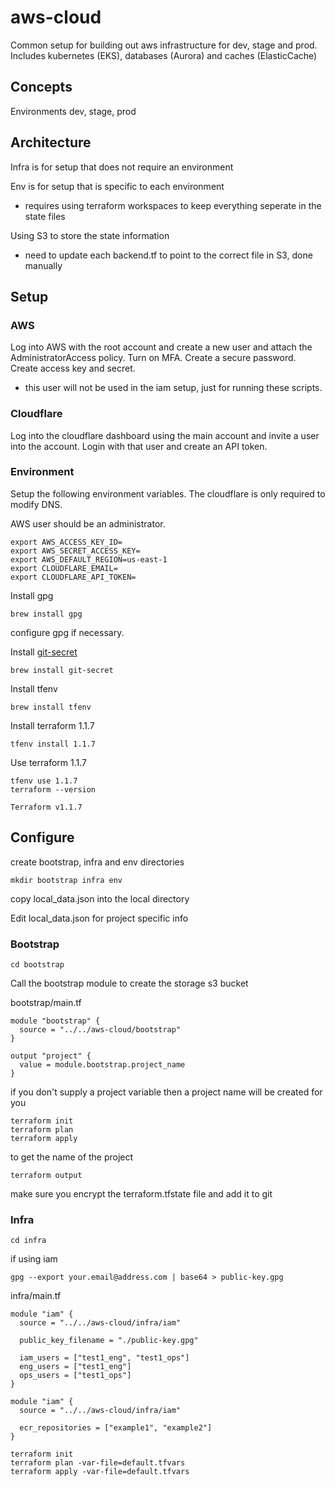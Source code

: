 # aws-cloud

Common setup for building out aws infrastructure for dev, stage and prod.  Includes kubernetes (EKS), databases (Aurora) and caches (ElasticCache)

## Concepts

Environments
dev, stage, prod

## Architecture

Infra is for setup that does not require an environment

Env is for setup that is specific to each environment
 - requires using terraform workspaces to keep everything seperate in the state files

Using S3 to store the state information
 - need to update each backend.tf to point to the correct file in S3, done manually

## Setup

### AWS

Log into AWS with the root account and create a new user and attach the AdministratorAccess policy.  Turn on MFA.  Create a secure password.  Create access key and secret.
 - this user will not be used in the iam setup, just for running these scripts.

### Cloudflare

Log into the cloudflare dashboard using the main account and invite a user into the account.  Login with that user and create an API token.

### Environment

Setup the following environment variables.  The cloudflare is only required to modify DNS.

AWS user should be an administrator.

```
export AWS_ACCESS_KEY_ID=
export AWS_SECRET_ACCESS_KEY=
export AWS_DEFAULT_REGION=us-east-1
export CLOUDFLARE_EMAIL=
export CLOUDFLARE_API_TOKEN=
```

Install gpg

```
brew install gpg
```

configure gpg if necessary.

Install [git-secret](https://git-secret.io/)

```
brew install git-secret
```

Install tfenv

```
brew install tfenv
```

Install terraform 1.1.7

```
tfenv install 1.1.7
```

Use terraform 1.1.7

```
tfenv use 1.1.7
terraform --version

Terraform v1.1.7
```

## Configure

create bootstrap, infra and env directories

```
mkdir bootstrap infra env
```

copy local_data.json into the local directory

Edit local_data.json for project specific info


### Bootstrap

```
cd bootstrap
```

Call the bootstrap module to create the storage s3 bucket

bootstrap/main.tf

```
module "bootstrap" {
  source = "../../aws-cloud/bootstrap"
}

output "project" {
  value = module.bootstrap.project_name
}
```

if you don't supply a project variable then a project name will be created for you

```
terraform init
terraform plan
terraform apply
```

to get the name of the project

```
terraform output
```

make sure you encrypt the terraform.tfstate file and add it to git


### Infra

```
cd infra
```


if using iam
```
gpg --export your.email@address.com | base64 > public-key.gpg
```

infra/main.tf
```
module "iam" {
  source = "../../aws-cloud/infra/iam"
  
  public_key_filename = "./public-key.gpg"

  iam_users = ["test1_eng", "test1_ops"]
  eng_users = ["test1_eng"]
  ops_users = ["test1_ops"]
}

module "iam" {
  source = "../../aws-cloud/infra/iam"
  
  ecr_repositories = ["example1", "example2"]
}
```


```
terraform init
terraform plan -var-file=default.tfvars
terraform apply -var-file=default.tfvars
```


